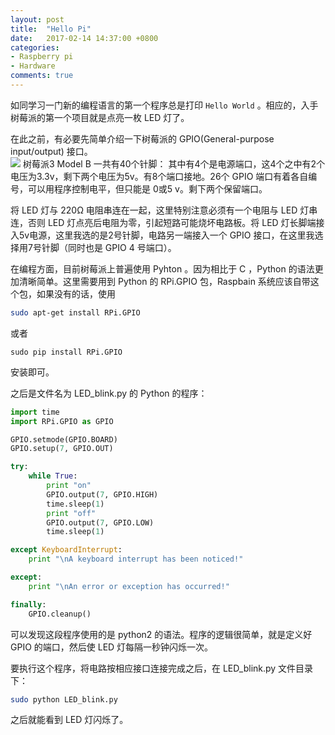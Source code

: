 ```yaml
---
layout: post
title:  "Hello Pi"
date:   2017-02-14 14:37:00 +0800
categories:
- Raspberry pi
- Hardware
comments: true
---
```


如同学习一门新的编程语言的第一个程序总是打印 `Hello World` 。相应的，入手树莓派的第一个项目就是点亮一枚 LED 灯了。  

在此之前，有必要先简单介绍一下树莓派的 GPIO(General-purpose input/output)  接口。  
![](https://az835927.vo.msecnd.net/sites/iot/Resources/images/PinMappings/RP2_Pinout.png)
树莓派3 Model B 一共有40个针脚： 其中有4个是电源端口，这4个之中有2个电压为3.3v，剩下两个电压为5v。有8个端口接地。26个 GPIO 端口有着各自编号，可以用程序控制电平，但只能是 0或5 v。剩下两个保留端口。  

将 LED 灯与 220Ω 电阻串连在一起，这里特别注意必须有一个电阻与 LED 灯串连，否则 LED 灯点亮后电阻为零，引起短路可能烧坏电路板。将 LED 灯长脚端接入5v电源，这里我选的是2号针脚，电路另一端接入一个 GPIO 接口，在这里我选择用7号针脚（同时也是 GPIO 4 号端口）。  

在编程方面，目前树莓派上普遍使用 Pyhton 。因为相比于 C ，Python 的语法更加清晰简单。这里需要用到 Python 的 RPi.GPIO 包，Raspbain 系统应该自带这个包，如果没有的话，使用
```bash
sudo apt-get install RPi.GPIO
```
或者
```
sudo pip install RPi.GPIO
```
安装即可。  

之后是文件名为 LED_blink.py 的 Python 的程序：
```python
import time
import RPi.GPIO as GPIO

GPIO.setmode(GPIO.BOARD)
GPIO.setup(7, GPIO.OUT)

try:
    while True:
        print "on"
        GPIO.output(7, GPIO.HIGH)
    	time.sleep(1)
        print "off"
        GPIO.output(7, GPIO.LOW)
    	time.sleep(1)

except KeyboardInterrupt:
    print "\nA keyboard interrupt has been noticed!"

except:
    print "\nAn error or exception has occurred!"

finally:
    GPIO.cleanup()
```
可以发现这段程序使用的是 python2 的语法。程序的逻辑很简单，就是定义好 GPIO 的端口，然后使 LED 灯每隔一秒钟闪烁一次。  

要执行这个程序，将电路按相应接口连接完成之后，在 LED_blink.py 文件目录下：
```bash
sudo python LED_blink.py
```
之后就能看到 LED 灯闪烁了。
